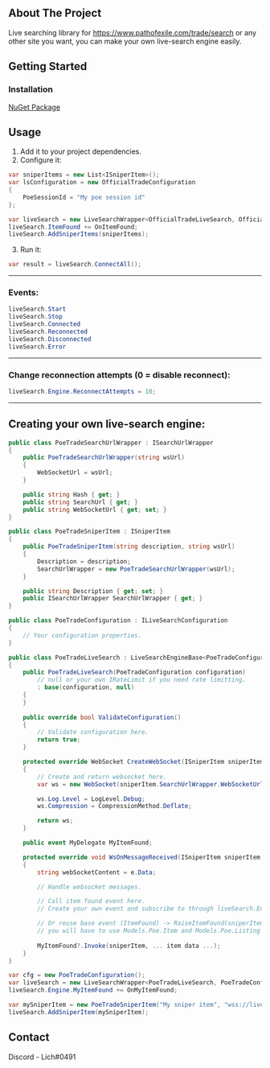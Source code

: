 <!-- ABOUT THE PROJECT -->
## About The Project

Live searching library for https://www.pathofexile.com/trade/search or any other site you want, you can make your own live-search engine easily.

## Getting Started

### Installation

[NuGet Package](https://www.nuget.org/packages/LiveSearchEngine)

<!-- USAGE EXAMPLES -->
## Usage

1) Add it to your project dependencies.
2) Configure it:
````C#
var sniperItems = new List<ISniperItem>();
var lsConfiguration = new OfficialTradeConfiguration
{
    PoeSessionId = "My poe session id"
};

var liveSearch = new LiveSearchWrapper<OfficialTradeLiveSearch, OfficialTradeConfiguration>(cfg);
liveSearch.ItemFound += OnItemFound;
liveSearch.AddSniperItems(sniperItems);
````

3) Run it:
````C#
var result = liveSearch.ConnectAll();
````

---

### Events:
````C#
liveSearch.Start
liveSearch.Stop
liveSearch.Connected
liveSearch.Reconnected
liveSearch.Disconnected
liveSearch.Error
````
---
### Change reconnection attempts (0 = disable reconnect):
````C#
liveSearch.Engine.ReconnectAttempts = 10;
````
---
## Creating your own live-search engine:
````C#
public class PoeTradeSearchUrlWrapper : ISearchUrlWrapper
{
    public PoeTradeSearchUrlWrapper(string wsUrl)
    {
        WebSocketUrl = wsUrl;
    }

    public string Hash { get; }
    public string SearchUrl { get; }
    public string WebSocketUrl { get; set; }
}

public class PoeTradeSniperItem : ISniperItem
{
    public PoeTradeSniperItem(string description, string wsUrl)
    {
        Description = description;
        SearchUrlWrapper = new PoeTradeSearchUrlWrapper(wsUrl);
    }

    public string Description { get; set; }
    public ISearchUrlWrapper SearchUrlWrapper { get; }
}

public class PoeTradeConfiguration : ILiveSearchConfiguration
{
    // Your configuration properties.
}

public class PoeTradeLiveSearch : LiveSearchEngineBase<PoeTradeConfiguration>
{
    public PoeTradeLiveSearch(PoeTradeConfiguration configuration)
        // null or your own IRateLimit if you need rate limitting.
        : base(configuration, null)
    {
    }
    
    public override bool ValidateConfiguration()
    {
        // Validate configuration here.
        return true;
    }

    protected override WebSocket CreateWebSocket(ISniperItem sniperItem)
    {
        // Create and return websocket here.
        var ws = new WebSocket(sniperItem.SearchUrlWrapper.WebSocketUrl);

        ws.Log.Level = LogLevel.Debug;
        ws.Compression = CompressionMethod.Deflate;

        return ws;
    }

    public event MyDelegate MyItemFound;

    protected override void WsOnMessageReceived(ISniperItem sniperItem, MessageEventArgs e)
    {
        string webSocketContent = e.Data;

        // Handle websocket messages.

        // Call item found event here.
        // Create your own event and subscribe to through liveSearch.Engine.MyEvent

        // Or reuse base event (ItemFound) -> RaiseItemFound(sniperItem, item, listing);
        // you will have to use Models.Poe.Item and Models.Poe.Listing
        
        MyItemFound?.Invoke(sniperItem, ... item data ...);
    }
}

var cfg = new PoeTradeConfiguration();
var liveSearch = new LiveSearchWrapper<PoeTradeLiveSearch, PoeTradeConfiguration>(cfg);
liveSearch.Engine.MyItemFound += OnMyItemFound;

var mySniperItem = new PoeTradeSniperItem("My sniper item", "wss://live.poe.trade/helloworld");
liveSearch.AddSniperItem(mySniperItem);
````

<!-- CONTACT -->
## Contact
Discord - Lich#0491
